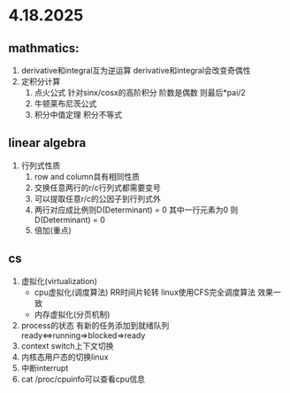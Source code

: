 # 4.18.2025

## mathmatics:

1.  derivative和integral互为逆运算 derivative和integral会改变奇偶性
2. 定积分计算 
	1. 点火公式 针对sinx/cosx的高阶积分 阶数是偶数 则最后*pai/2 
	2. 牛顿莱布尼茨公式
	3. 积分中值定理  积分不等式

## linear algebra

1. 行列式性质
	1. row and column具有相同性质
	2. 交换任意两行的r/c行列式都需要变号
	3. 可以提取任意r/c的公因子到行列式外
	4. 两行对应成比例则D(Determinant) = 0 其中一行元素为0 则D(Determinant) = 0
	5. 倍加(重点) 



## cs

1. 虚拟化(virtualization) 
	- cpu虚拟化(调度算法) RR时间片轮转 linux使用CFS完全调度算法 效果一致
	- 内存虚拟化(分页机制)
2. process的状态 有新的任务添加到就绪队列 ready<=>running=>blocked=>ready
3. context switch上下文切换
4. 内核态用户态的切换linux
5. 中断interrupt
6. cat /proc/cpuinfo可以查看cpu信息